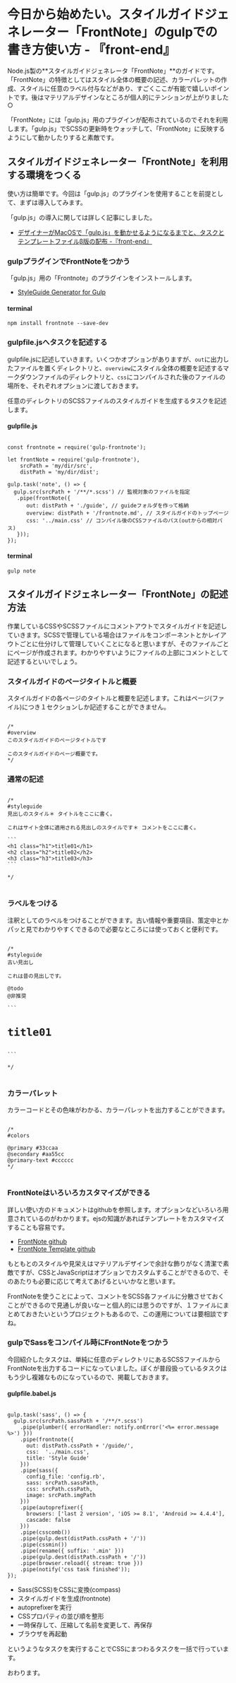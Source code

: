 # 今日から始めたい。スタイルガイドジェネレーター「FrontNote」のgulpでの書き方使い方 - 『front-end』

Node.js製の**スタイルガイドジェネレータ「FrontNote」**のガイドです。「FrontNote」の特徴としてはスタイル全体の概要の記述、カラーパレットの作成、スタイルに任意のラベル付与などがあり、すごくここが有能で嬉しいポイントです。後はマテリアルデザインなところが個人的にテンションが上がりました○

「FrontNote」には「gulp.js」用のプラグインが配布されているのでそれを利用します。「gulp.js」でSCSSの更新時をウォッチして、「FrontNote」に反映するようにして動かしたりすると素敵です。






## スタイルガイドジェネレーター「FrontNote」を利用する環境をつくる

使い方は簡単です。今回は「gulp.js」のプラグインを使用することを前提として、まずは導入してみます。

「gulp.js」の導入に関しては詳しく記事にしました。

* [デザイナーがMacOSで「gulp.js」を動かせるようになるまでと、タスクとテンプレートファイルβ版の配布 -『front-end』](https://webmanab-html.com/tip/macos-gulp-init/)




### gulpプラグインでFrontNoteをつかう

「gulp.js」用の「Frontnote」のプラグインをインストールします。

* [StyleGuide Generator for Gulp](https://www.npmjs.com/package/gulp-frontnote)


#### terminal

```
npm install frontnote --save-dev
```




### gulpfile.jsへタスクを記述する

gulpfile.jsに記述していきます。いくつかオプションがありますが、`out`に出力したファイルを置くディレクトリと、`overview`にスタイル全体の概要を記述するマークダウンファイルのディレクトリと、`css`にコンパイルされた後のファイルの場所を、それぞれオプションに渡しておきます。

任意のディレクトリのSCSSファイルのスタイルガイドを生成するタスクを記述します。


#### gulpfile.js

```

const frontnote = require('gulp-frontnote');

let frontNote = require('gulp-frontnote'),
    srcPath = 'my/dir/src',
    distPath = 'my/dir/dist';

gulp.task('note', () => {
  gulp.src(srcPath + '/**/*.scss') // 監視対象のファイルを指定
   .pipe(frontNote({
      out: distPath + './guide', // guideフォルダを作って格納
      overview: distPath + '/frontnote.md', // スタイルガイドのトップページ
      css: '../main.css' // コンパイル後のCSSファイルのパス(outからの相対パス)
   }));
});

```


#### terminal

```
gulp note
```







## スタイルガイドジェネレーター「FrontNote」の記述方法

作業しているCSSやSCSSファイルにコメントアウトでスタイルガイドを記述していきます。SCSSで管理している場合はファイルをコンポーネントとかレイアウトごとに仕分けして管理していくことになると思いますが、そのファイルごとにページが作成されます。わかりやすいようにファイルの上部にコメントとして記述するといいでしょう。




### スタイルガイドのページタイトルと概要

スタイルガイドの各ページのタイトルと概要を記述します。これはページ(ファイル)につき１セクションしか記述することができません。

```

/*
#overview
このスタイルガイドのページタイトルです

このスタイルガイドのページ概要です。
*/

```




### 通常の記述

<pre>
<code class="sass">
/*
#styleguide
見出しのスタイル＊ タイトルをここに書く。

これはサイト全体に適用される見出しのスタイルです＊ コメントをここに書く。

```
&lt;h1 class="h1"&gt;title01&lt;/h1&gt;
&lt;h2 class="h2"&gt;title02&lt;/h2&gt;
&lt;h3 class="h3"&gt;title03&lt;/h3&gt;
```

*/
</code>
</pre>





### ラベルをつける

注釈としてのラベルをつけることができます。古い情報や重要項目、策定中とかパッと見でわかりやすくできるので必要なところには使っておくと便利です。

<pre>
<code class="sass">
/*
#styleguide
古い見出し

これは昔の見出しです。

@todo
@非推奨

```
<h1 class="h1-old">title01</h1>
```

*/
</code>
</pre>


### カラーパレット

カラーコードとその色味がわかる、カラーパレットを出力することができます。

<pre>
<code class="sass">
/*
#colors

@primary #33ccaa
@secondary #aa55cc
@primary-text #cccccc
*/
</code>
</pre>




### FrontNoteはいろいろカスタマイズができる

詳しい使い方のドキュメントはgithubを参照します。オプションなどいろいろ用意されているのがわかります。ejsの知識があればテンプレートをカスタマイズすることも容易です。

* [FrontNote github](https://github.com/frontainer/frontnote)
* [FrontNote Template github](https://github.com/frontainer/frontnote-template)

もともとのスタイルや見栄えはマテリアルデザインで余計な飾りがなく清潔で素敵ですが、CSSとJavaScriptはオプションでカスタムすることができるので、そのあたりも必要に応じて考えてあげるといいかなと思います。

FrontNoteを使うことによって、コメントをSCSS各ファイルに分散させておくことができるので見通しが良いなーと個人的には思うのですが、１ファイルにまとめておきたいというプロジェクトもあるので、この運用については要相談ですね。





### gulpでSassをコンパイル時にFrontNoteをつかう

今回紹介したタスクは、単純に任意のディレクトリにあるSCSSファイルからFrontNoteを出力するコードになっていました。ぼくが普段扱っているタスクはもう少し複雑なものになっているので、掲載しておきます。


#### gulpfile.babel.js

```

gulp.task('sass', () => {
  gulp.src(srcPath.sassPath + '/**/*.scss')
    .pipe(plumber({ errorHandler: notify.onError('<%= error.message %>') }))
    .pipe(frontnote({
      out: distPath.cssPath + '/guide/',
      css:  '../main.css',
      title: 'Style Guide'
    }))
    .pipe(sass({
      config_file: 'config.rb',
      sass: srcPath.sassPath,
      css: srcPath.cssPath,
      image: srcPath.imgPath
    }))
    .pipe(autoprefixer({
      browsers: ['last 2 version', 'iOS >= 8.1', 'Android >= 4.4.4'],
      cascade: false
    }))
    .pipe(csscomb())
    .pipe(gulp.dest(distPath.cssPath + '/'))
    .pipe(cssmin())
    .pipe(rename({ suffix: '.min' }))
    .pipe(gulp.dest(distPath.cssPath + '/'))
    .pipe(browser.reload({ stream: true }))
    .pipe(notify('css task finished'));
});

```

* Sass(SCSS)をCSSに変換(compass)
* スタイルガイドを生成(frontnote)
* autoprefixerを実行
* CSSプロパティの並び順を整形
* 一時保存して、圧縮して名前を変更して、再保存
* ブラウザを再起動

というようなタスクを実行することでCSSにまつわるタスクを一括で行っています。
















おわります。